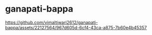 # ganapati-bappa
https://github.com/vimaltiwari2612/ganapati-bappa/assets/22127564/967d605d-6cf4-43ca-a875-7b60e4b45357

